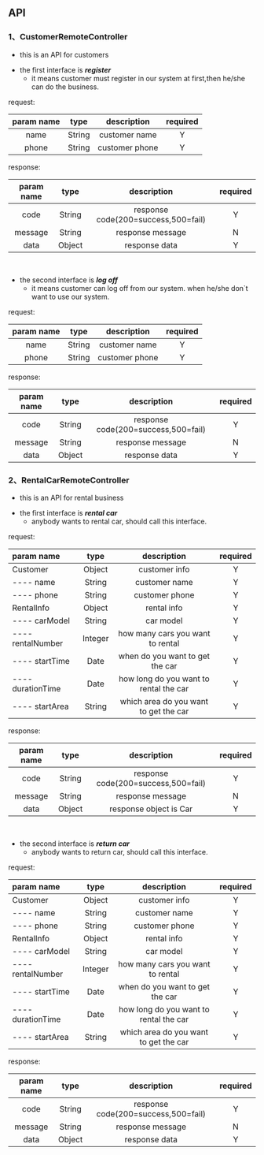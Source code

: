## API


### 1、CustomerRemoteController

- this is an API for customers
* the first interface is ***register***
  * it means customer must register in our system at first,then he/she can do the business.

request:

| param name |  type  |  description   | required |
|:----------:|:------:|:--------------:|:--------:|
|    name    | String | customer name  |    Y     |
|   phone    | String | customer phone |    Y     |

response:

| param name |  type  |             description             | required |
|:----------:|:------:|:-----------------------------------:|:--------:|
|    code    | String | response code(200=success,500=fail) |    Y     |
|  message   | String |          response message           |    N     |
|    data    | Object |            response data            |    Y     |

<br/>

* the second interface is ***log off***
    * it means customer can log off from our system. when he/she don`t want to use our system.

request:

| param name |  type  |  description   | required |
|:----------:|:------:|:--------------:|:--------:|
|    name    | String | customer name  |    Y     |
|   phone    | String | customer phone |    Y     |

response:

| param name |  type  |             description             | required |
|:----------:|:------:|:-----------------------------------:|:--------:|
|    code    | String | response code(200=success,500=fail) |    Y     |
|  message   | String |          response message           |    N     |
|    data    | Object |            response data            |    Y     |


### 2、RentalCarRemoteController

- this is an API for rental business
* the first interface is ***rental car***
    * anybody wants to rental car, should call this interface.

request:

| param name        |  type   |              description               | required |
|:------------------|:-------:|:--------------------------------------:|:--------:|
| Customer          | Object  |             customer info              |    Y     |
| ---- name         | String  |             customer name              |    Y     |
| ---- phone        | String  |             customer phone             |    Y     |
| RentalInfo        | Object  |              rental info               |    Y     |
| ---- carModel     | String  |               car model                |    Y     |
| ---- rentalNumber | Integer |    how many cars you want to rental    |    Y     |
| ---- startTime    |  Date   |    when do you want to get the car     |    Y     |
| ---- durationTime |  Date   | how long do you want to rental the car |    Y     |
| ---- startArea    | String  | which area do you want to get the car  |    Y     |

response:

| param name |  type  |             description             | required |
|:----------:|:------:|:-----------------------------------:|:--------:|
|    code    | String | response code(200=success,500=fail) |    Y     |
|  message   | String |          response message           |    N     |
|    data    | Object |       response object is Car        |    Y     |

<br/>

* the second interface is ***return car***
    * anybody wants to return car, should call this interface.

request:

| param name        |  type   |              description               | required |
|:------------------|:-------:|:--------------------------------------:|:--------:|
| Customer          | Object  |             customer info              |    Y     |
| ---- name         | String  |             customer name              |    Y     |
| ---- phone        | String  |             customer phone             |    Y     |
| RentalInfo        | Object  |              rental info               |    Y     |
| ---- carModel     | String  |               car model                |    Y     |
| ---- rentalNumber | Integer |    how many cars you want to rental    |    Y     |
| ---- startTime    |  Date   |    when do you want to get the car     |    Y     |
| ---- durationTime |  Date   | how long do you want to rental the car |    Y     |
| ---- startArea    | String  | which area do you want to get the car  |    Y     |

response:

| param name |  type  |             description             | required |
|:----------:|:------:|:-----------------------------------:|:--------:|
|    code    | String | response code(200=success,500=fail) |    Y     |
|  message   | String |          response message           |    N     |
|    data    | Object |            response data            |    Y     |